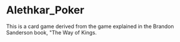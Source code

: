 # Alethkar_Poker
This is a card game derived from the game explained in the Brandon Sanderson book, "The Way of Kings.
